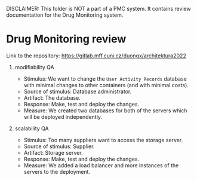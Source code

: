 DISCLAIMER: This folder is NOT a part of a PMC system. It contains review documentation for the Drug Monitoring system.

# Drug Monitoring review
Link to the repository: https://gitlab.mff.cuni.cz/duongx/architektura2022

1. modifiability QA
   - Stimulus: We want to change the `User Activity Records` database with minimal changes to other containers (and with minimal costs).
   - Source of stimulus: Database administrator.
   - Artifact: The database.
   - Response: Make, test and deploy the changes.
   - Measure: We created two databases for both of the servers which will be deployed independently.

2. scalability QA
   - Stimulus: Too many suppliers want to access the storage server.
   - Source of stimulus: Supplier.
   - Artifact: Storage server.
   - Response: Make, test and deploy the changes.
   - Measure: We added a load balancer and more instances of the servers to the deployment.